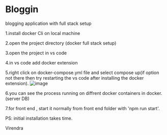 # Bloggin
blogging application with full stack setup

1.install docker Cli on local machine

2.open the project directory (docker full stack setup)

3.open the project in vs code

4.in vs code add docker extension

5.right click on docker-compose.yml file and select compose up(if option not there then try restarting the vs code after installing the docker extension).
![image](https://user-images.githubusercontent.com/60126622/206146315-9a1b5e25-fb65-47f0-af62-96a5eef5a4f5.png)


6.you can see the process running on diffrent docker containers in docker.(server DB)

7.for front end , start it normally from front end folder with 'npm run start'.

PS: initial installation takes time.

Virendra
